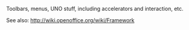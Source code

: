Toolbars, menus, UNO stuff, including accelerators and interaction, etc.

See also:
http://wiki.openoffice.org/wiki/Framework

